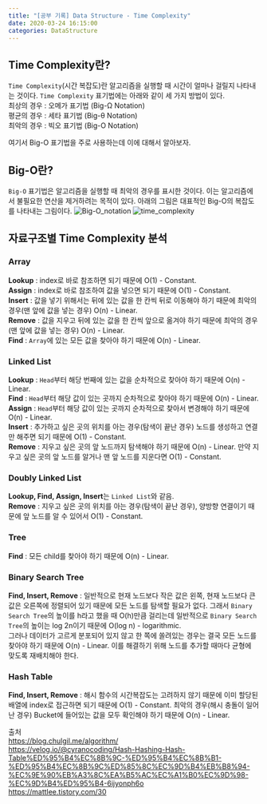 ```yaml
---
title: "[공부 기록] Data Structure - Time Complexity"
date: 2020-03-24 16:15:00
categories: DataStructure
---
```


## Time Complexity란?
`Time Complexity`(시간 복잡도)란 알고리즘을 실행할 때 시간이 얼마나 걸릴지 나타내는 것이다.
`Time Complexity` 표기법에는 아래와 같이 세 가지 방법이 있다.  
최상의 경우 : 오메가 표기법 (Big-Ω Notation)  
평균의 경우 : 세타 표기법 (Big-θ Notation)  
최악의 경우 : 빅오 표기법 (Big-O Notation)  

여기서 Big-O 표기법을 주로 사용하는데 이에 대해서 알아보자.

## Big-O란?
`Big-O` 표기법은 알고리즘을 실행할 때 최악의 경우를 표시한 것이다. 이는 알고리즘에서 불필요한 연산을 제거하려는 목적이 있다. 아래의 그림은 대표적인 Big-O의 복잡도를 나타내는 그림이다.
![Big-O_notation](https://user-images.githubusercontent.com/11348329/77415258-91e7c980-6e05-11ea-8432-3766bc43948e.jpg)
![time_complexity](https://user-images.githubusercontent.com/11348329/77415257-90b69c80-6e05-11ea-9755-b4c0a6215cc4.jpg)

## 자료구조별 Time Complexity 분석
### Array
**Lookup** : index로 바로 참조하면 되기 때문에 O(1) - Constant.  
**Assign** : index로 바로 참조하여 값을 넣으면 되기 때문에 O(1) - Constant.  
**Insert** : 값을 넣기 위해서는 뒤에 있는 값을 한 칸씩 뒤로 이동해야 하기 때문에 최악의 경우(맨 앞에 값을 넣는 경우) O(n) - Linear.  
**Remove** : 값을 지우고 뒤에 있는 값을 한 칸씩 앞으로 옮겨야 하기 때문에 최악의 경우(맨 앞에 값을 넣는 경우) O(n) - Linear.  
**Find** : `Array`에 있는 모든 값을 찾아야 하기 때문에 O(n) - Linear.  

### Linked List
**Lookup** : `Head`부터 해당 번째에 있는 값을 순차적으로 찾아야 하기 때문에 O(n) - Linear.  
**Find** : `Head`부터 해당 값이 있는 곳까지 순차적으로 찾아야 하기 때문에 O(n) - Linear.  
**Assign** : `Head`부터 해당 값이 있는 곳까지 순차적으로 찾아서 변경해야 하기 때문에 O(n) - Linear.  
**Insert** : 추가하고 싶은 곳의 위치를 아는 경우(탐색이 끝난 경우) 노드를 생성하고 연결만 해주면 되기 때문에 O(1) - Constant.  
**Remove** : 지우고 싶은 곳의 앞 노드까지 탐색해야 하기 때문에 O(n) - Linear. 만약 지우고 싶은 곳의 앞 노드를 알거나 맨 앞 노드를 지운다면 O(1) - Constant.  
### Doubly Linked List
**Lookup, Find, Assign, Insert**는 `Linked List`와 같음.  
**Remove** : 지우고 싶은 곳의 위치를 아는 경우(탐색이 끝난 경우), 양방향 연결이기 때문에 앞 노드를 알 수 있어서 O(1) - Constant.  
### Tree
**Find** : 모든 child를 찾아야 하기 때문에 O(n) - Linear.  
### Binary Search Tree
**Find, Insert, Remove** : 일반적으로 현재 노드보다 작은 값은 왼쪽, 현재 노드보다 큰 값은 오른쪽에 정렬되어 있기 때문에 모든 노드를 탐색할 필요가 없다. 그래서 `Binary Search Tree`의 높이를 h라고 했을 때 O(h)만큼 걸리는데 일반적으로 `Binary Search Tree`의 높이는 log 2n이기 때문에 O(log n) - logarithmic.  
그러나 데이터가 고르게 분포되어 있지 않고 한 쪽에 쏠려있는 경우는 결국 모든 노드를 찾아야 하기 때문에 O(n) - Linear. 이를 해결하기 위해 노드를 추가할 때마다 균형에 맞도록 재배치해야 한다.  
### Hash Table
**Find, Insert, Remove** : 해시 함수의 시간복잡도는 고려하지 않기 때문에 이미 할당된 배열에 index로 접근하면 되기 때문에 O(1) - Constant. 최악의 경우(해시 충돌이 일어난 경우) Bucket에 들어있는 값을 모두 확인해야 하기 때문에 O(n) - Linear.  



출처  
<https://blog.chulgil.me/algorithm/>  
<https://velog.io/@cyranocoding/Hash-Hashing-Hash-Table%ED%95%B4%EC%8B%9C-%ED%95%B4%EC%8B%B1-%ED%95%B4%EC%8B%9C%ED%85%8C%EC%9D%B4%EB%B8%94-%EC%9E%90%EB%A3%8C%EA%B5%AC%EC%A1%B0%EC%9D%98-%EC%9D%B4%ED%95%B4-6ijyonph6o>  
<https://mattlee.tistory.com/30>  

